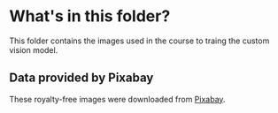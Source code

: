 # What's in this folder?

This folder contains the images used in the course to traing the custom vision model.

## Data provided by Pixabay

These royalty-free images were downloaded from [Pixabay](https://pixabay.com).
